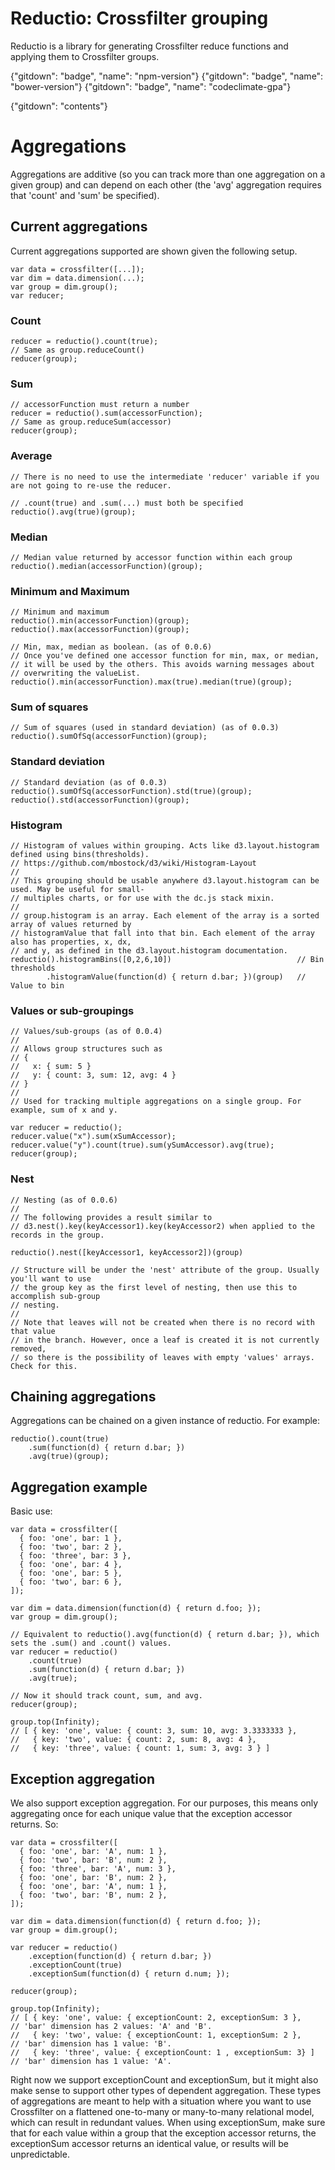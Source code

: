 Reductio: Crossfilter grouping
========

Reductio is a library for generating Crossfilter reduce functions and applying them to Crossfilter groups. 

{"gitdown": "badge", "name": "npm-version"}
{"gitdown": "badge", "name": "bower-version"}
{"gitdown": "badge", "name": "codeclimate-gpa"}

{"gitdown": "contents"}

# Aggregations

Aggregations are additive (so you can track more than one aggregation on a given group) and can depend on each other (the 'avg' aggregation requires that 'count' and 'sum' be specified).

## Current aggregations
Current aggregations supported are shown given the following setup.

```
var data = crossfilter([...]);
var dim = data.dimension(...);
var group = dim.group();
var reducer;
```

### Count

```
reducer = reductio().count(true);
// Same as group.reduceCount()
reducer(group);
```

### Sum
```
// accessorFunction must return a number
reducer = reductio().sum(accessorFunction);
// Same as group.reduceSum(accessor)
reducer(group);
```

### Average
```
// There is no need to use the intermediate 'reducer' variable if you are not going to re-use the reducer.

// .count(true) and .sum(...) must both be specified
reductio().avg(true)(group);
```

### Median
```
// Median value returned by accessor function within each group 
reductio().median(accessorFunction)(group);
```

### Minimum and Maximum
```
// Minimum and maximum
reductio().min(accessorFunction)(group);
reductio().max(accessorFunction)(group);

// Min, max, median as boolean. (as of 0.0.6)
// Once you've defined one accessor function for min, max, or median,
// it will be used by the others. This avoids warning messages about
// overwriting the valueList.
reductio().min(accessorFunction).max(true).median(true)(group);
```

### Sum of squares
```
// Sum of squares (used in standard deviation) (as of 0.0.3)
reductio().sumOfSq(accessorFunction)(group);
```

### Standard deviation
```
// Standard deviation (as of 0.0.3)
reductio().sumOfSq(accessorFunction).std(true)(group);
reductio().std(accessorFunction)(group);
```

### Histogram
```
// Histogram of values within grouping. Acts like d3.layout.histogram defined using bins(thresholds).
// https://github.com/mbostock/d3/wiki/Histogram-Layout
//
// This grouping should be usable anywhere d3.layout.histogram can be used. May be useful for small-
// multiples charts, or for use with the dc.js stack mixin.
//
// group.histogram is an array. Each element of the array is a sorted array of values returned by
// histogramValue that fall into that bin. Each element of the array also has properties, x, dx,
// and y, as defined in the d3.layout.histogram documentation.
reductio().histogramBins([0,2,6,10])                            // Bin thresholds
        .histogramValue(function(d) { return d.bar; })(group)   // Value to bin
```

### Values or sub-groupings
```
// Values/sub-groups (as of 0.0.4)
// 
// Allows group structures such as
// {
//   x: { sum: 5 }
//   y: { count: 3, sum: 12, avg: 4 }
// }
//
// Used for tracking multiple aggregations on a single group. For example, sum of x and y.

var reducer = reductio();
reducer.value("x").sum(xSumAccessor);
reducer.value("y").count(true).sum(ySumAccessor).avg(true);
reducer(group);
```

### Nest
```
// Nesting (as of 0.0.6)
//
// The following provides a result similar to
// d3.nest().key(keyAccessor1).key(keyAccessor2) when applied to the records in the group.

reductio().nest([keyAccessor1, keyAccessor2])(group)

// Structure will be under the 'nest' attribute of the group. Usually you'll want to use
// the group key as the first level of nesting, then use this to accomplish sub-group
// nesting.
//
// Note that leaves will not be created when there is no record with that value
// in the branch. However, once a leaf is created it is not currently removed,
// so there is the possibility of leaves with empty 'values' arrays. Check for this.
```

## Chaining aggregations
Aggregations can be chained on a given instance of reductio. For example:

```
reductio().count(true)
    .sum(function(d) { return d.bar; })
    .avg(true)(group);
```

## Aggregation example

Basic use:

```
var data = crossfilter([
  { foo: 'one', bar: 1 },
  { foo: 'two', bar: 2 },
  { foo: 'three', bar: 3 },
  { foo: 'one', bar: 4 },
  { foo: 'one', bar: 5 },
  { foo: 'two', bar: 6 },
]);

var dim = data.dimension(function(d) { return d.foo; });
var group = dim.group();

// Equivalent to reductio().avg(function(d) { return d.bar; }), which sets the .sum() and .count() values.
var reducer = reductio()
    .count(true)
    .sum(function(d) { return d.bar; })
    .avg(true);

// Now it should track count, sum, and avg.
reducer(group);

group.top(Infinity);
// [ { key: 'one', value: { count: 3, sum: 10, avg: 3.3333333 },
//   { key: 'two', value: { count: 2, sum: 8, avg: 4 },
//   { key: 'three', value: { count: 1, sum: 3, avg: 3 } ]
```

## Exception aggregation
We also support exception aggregation. For our purposes, this means only aggregating once for each unique value that the exception accessor returns. So:

```
var data = crossfilter([
  { foo: 'one', bar: 'A', num: 1 },
  { foo: 'two', bar: 'B', num: 2 },
  { foo: 'three', bar: 'A', num: 3 },
  { foo: 'one', bar: 'B', num: 2 },
  { foo: 'one', bar: 'A', num: 1 },
  { foo: 'two', bar: 'B', num: 2 },
]);

var dim = data.dimension(function(d) { return d.foo; });
var group = dim.group();

var reducer = reductio()
    .exception(function(d) { return d.bar; })
    .exceptionCount(true)
    .exceptionSum(function(d) { return d.num; });

reducer(group);

group.top(Infinity);
// [ { key: 'one', value: { exceptionCount: 2, exceptionSum: 3 },    // 'bar' dimension has 2 values: 'A' and 'B'.
//   { key: 'two', value: { exceptionCount: 1, exceptionSum: 2 },    // 'bar' dimension has 1 value: 'B'.
//   { key: 'three', value: { exceptionCount: 1 , exceptionSum: 3} ] // 'bar' dimension has 1 value: 'A'.
```

Right now we support exceptionCount and exceptionSum, but it might also make sense to support other types of dependent aggregation. These types of aggregations are meant to help with a situation where you want to use Crossfilter on a flattened one-to-many or many-to-many relational model, which can result in redundant values. When using exceptionSum, make sure that for each value within a group that the exception accessor returns, the exceptionSum accessor returns an identical value, or results will be unpredictable.
